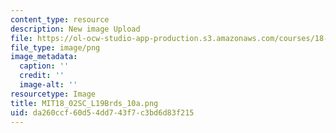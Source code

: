```yaml
---
content_type: resource
description: New image Upload
file: https://ol-ocw-studio-app-production.s3.amazonaws.com/courses/18-02sc-multivariable-calculus-fall-2010/da260ccf60d54dd743f7c3bd6d83f215_MIT18_02SC_L19Brds_10a.png
file_type: image/png
image_metadata:
  caption: ''
  credit: ''
  image-alt: ''
resourcetype: Image
title: MIT18_02SC_L19Brds_10a.png
uid: da260ccf-60d5-4dd7-43f7-c3bd6d83f215
---
```

